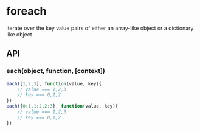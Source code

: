 
# foreach

iterate over the key value pairs of either an array-like object or a dictionary like object

## API

### each(object, function, [context])

```js
each([1,2,3], function(value, key){
	// value === 1,2,3
	// key === 0,1,2
})
each({0:1,1:2,2:3}, function(value, key){
	// value === 1,2,3
	// key === 0,1,2
})
```


